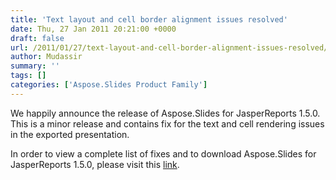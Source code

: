 ```yaml
---
title: 'Text layout and cell border alignment issues resolved'
date: Thu, 27 Jan 2011 20:21:00 +0000
draft: false
url: /2011/01/27/text-layout-and-cell-border-alignment-issues-resolved/
author: Mudassir
summary: ''
tags: []
categories: ['Aspose.Slides Product Family']
---
```


We happily announce the release of Aspose.Slides for JasperReports 1.5.0. This is a minor release and contains fix for the text and cell rendering issues in the exported presentation.

In order to view a complete list of fixes and to download Aspose.Slides for JasperReports 1.5.0, please visit this [link][1].




[1]: http://www.aspose.com/community/files/67/jasperreports-exporters/aspose.slides-for-jasperreports/entry281415.aspx




